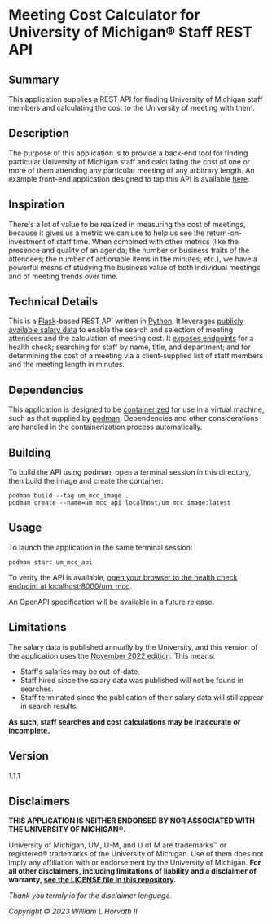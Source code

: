 # Meeting Cost Calculator for University of Michigan® Staff REST API

## Summary

This application supplies a REST API for finding University of Michigan staff members and calculating the cost to the
University of meeting with them.

## Description

The purpose of this application is to provide a back-end tool for finding particular University of Michigan staff and
calculating the cost of one or more of them attending any particular meeting of any arbitrary length. An example
front-end application designed to tap this API is available [here](https://github.com/whorvath2/um_mcc_ui).

## Inspiration

There's a lot of value to be realized in measuring the cost of meetings, because it gives us a metric we can use to help 
us see the return-on-investment of staff time. When combined with other metrics (like the presence and quality of 
an agenda; the number or business traits of the attendees; the number of actionable items in the minutes; etc.), we have 
a powerful mesns of studying the business value of both individual meetings and of meeting trends over time.

## Technical Details

This is a [Flask](https://flask.palletsprojects.com/en/2.2.x/)-based REST API written
in [Python](https://www.python.org). It
leverages [publicly available salary data](https://www.dropbox.com/s/ti4iff026agzpak/salary-disclosure-2022.pdf?dl=0) to
enable the search and selection of meeting attendees and the calculation of meeting cost.
It [exposes endpoints](src/co/deability/um_mcc/controller.py) for a health check; searching for staff by name, title,
and department; and for determining the cost of a meeting via a client-supplied list of staff members and the meeting
length in minutes.

## Dependencies

This application is designed to be [containerized](Dockerfile) for use in a virtual machine, such as that supplied
by [podman](https://podman.io/getting-started/installation). Dependencies and other considerations are handled in the
containerization process automatically.

## Building

To build the API using podman, open a terminal session in this directory, then build the image and create the container:

```
podman build --tag um_mcc_image .
podman create --name=um_mcc_api localhost/um_mcc_image:latest
```

## Usage

To launch the application in the same terminal session:

```
podman start um_mcc_api
```

To verify the API is
available, [open your browser to the health check endpoint at localhost:8000/um_mcc](http://localhost:8000/um_mcc).

An OpenAPI specification will be available in a future release.

## Limitations

The salary data is published annually by the University, and this version of the application uses
the [November 2022 edition](https://www.dropbox.com/s/ti4iff026agzpak/salary-disclosure-2022.pdf?dl=0). This means:

* Staff's salaries may be out-of-date.
* Staff hired since the salary data was published will not be found in searches.
* Staff terminated since the publication of their salary data will still appear in search results.

**As such, staff searches and cost calculations may be inaccurate or incomplete.**

## Version

1.1.1

## Disclaimers

**THIS APPLICATION IS NEITHER ENDORSED BY NOR ASSOCIATED WITH THE UNIVERSITY OF MICHIGAN®.**

University of Michigan, UM, U-M, and U of M are trademarks™ or registered® trademarks of the University of Michigan. Use
of them does not imply any affiliation with or endorsement by the University of Michigan. **For all other
disclaimers, including limitations of liability and a disclaimer of
warranty, [see the LICENSE file in this repository](LICENSE).**

_Thank you termly.io for the disclaimer language._

_Copyright ©️ 2023 William L Horvath II_
